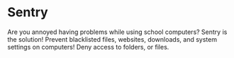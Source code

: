 # Sentry
Are you annoyed having problems while using school computers? Sentry is the solution! Prevent blacklisted files, websites, downloads, and system settings on computers! Deny access to folders, or files. 
